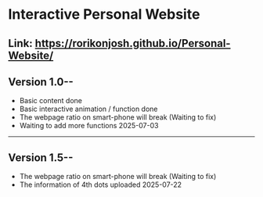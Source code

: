 # Interactive Personal Website
Link: https://rorikonjosh.github.io/Personal-Website/
--------------------------------------------------------------------------------------------
## Version 1.0--
- Basic content done
- Basic interactive animation / function done
- The webpage ratio on smart-phone will break (Waiting to fix)
- Waiting to add more functions
2025-07-03
--------------------------------------------------------------------------------------------
## Version 1.5--
- The webpage ratio on smart-phone will break (Waiting to fix)
- The information of 4th dots uploaded
2025-07-22
